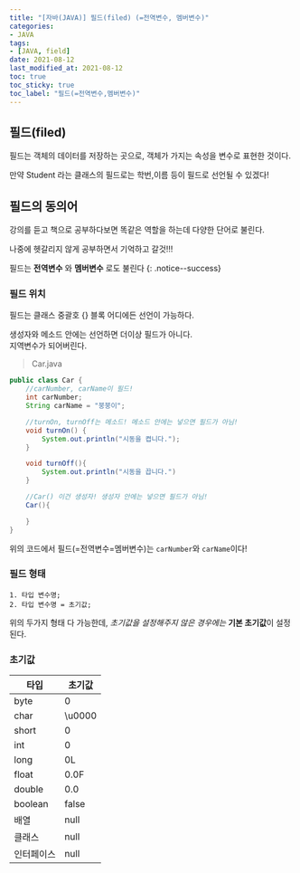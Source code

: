 ```yaml
---
title: "[자바(JAVA)] 필드(filed) (=전역변수, 멤버변수)"
categories:
- JAVA
tags: 
- [JAVA, field]
date: 2021-08-12
last_modified_at: 2021-08-12
toc: true
toc_sticky: true
toc_label: "필드(=전역변수,멤버변수)"
---
```


## 필드(filed)

필드는 객체의 데이터를 저장하는 곳으로, 객체가 가지는 속성을 변수로 표현한 것이다.

만약 Student 라는 클래스의 필드로는 학번,이름 등이 필드로 선언될 수 있겠다!

## 필드의 동의어

강의를 듣고 책으로 공부하다보면 똑같은 역할을 하는데 다양한 단어로 불린다.

나중에 헷갈리지 않게 공부하면서 기억하고 갈것!!!

필드는 **전역변수** 와 **멤버변수** 로도 불린다
{: .notice--success}

### 필드 위치

필드는 클래스 중괄호 {} 블록 어디에든 선언이 가능하다.

생성자와 메소드 안에는 선언하면 더이상 필드가 아니다.   
지역변수가 되어버린다.

>Car.java

```java
public class Car {
    //carNumber, carName이 필드!
	int carNumber;
	String carName = "붕붕이";

    //turnOn, turnOff는 메소드! 메소드 안에는 넣으면 필드가 아님!
    void turnOn() {
	    System.out.println("시동을 켭니다.");
	}

    void turnOff(){
        System.out.println("시동을 끕니다.")
    }

    //Car() 이건 생성자! 생성자 안에는 넣으면 필드가 아님!
    Car(){

    }
}
```

위의 코드에서 필드(=전역변수=멤버변수)는 `carNumber`와 `carName`이다!


### 필드 형태

```
1. 타입 변수명;
2. 타입 변수명 = 초기값;
```

위의 두가지 형태 다 가능한데, _초기값을 설정해주지 않은 경우에는_ **기본 초기값**이 설정된다.

### 초기값

| 타입 | 초기값 |
|--|--|
| byte | 0 |
| char | \u0000 |
| short | 0 |
| int | 0 |
| long | 0L |
| float | 0.0F |
| double | 0.0 |
| boolean | false |
| 배열 | null |
| 클래스 | null |
| 인터페이스 | null |

